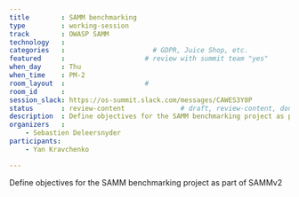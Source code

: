 ```yaml
---
title        : SAMM benchmarking
type         : working-session
track        : OWASP SAMM
technology   :
categories   :                      # GDPR, Juice Shop, etc.
featured     :                    # review with summit team "yes"
when_day     : Thu
when_time    : PM-2
room_layout  :                    #
room_id      :
session_slack: https://os-summit.slack.com/messages/CAWES3Y8P
status       : review-content              # draft, review-content, done
description  : Define objectives for the SAMM benchmarking project as part of SAMMv2
organizers   :
    - Sebastien Deleersnyder
participants:
    - Yan Kravchenko

---
```


Define objectives for the SAMM benchmarking project as part of SAMMv2
